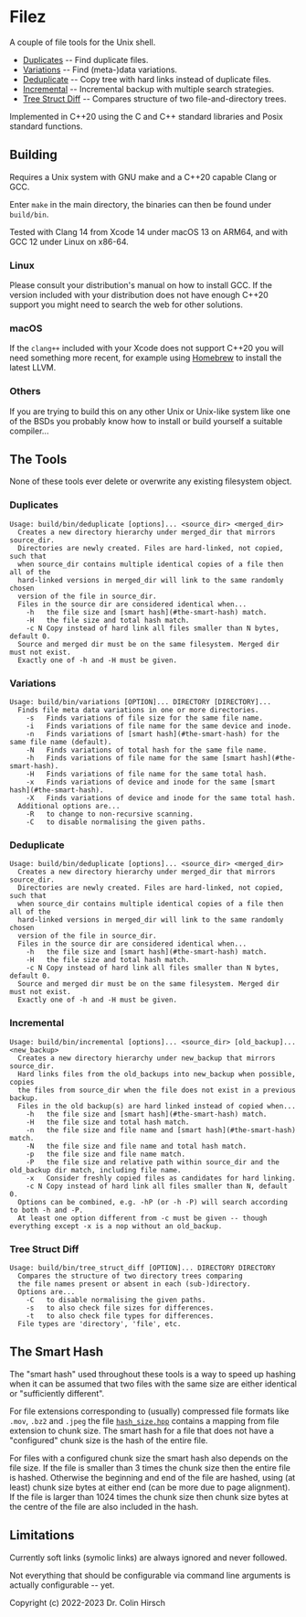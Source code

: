 # Filez

A couple of file tools for the Unix shell.

 * [Duplicates](#duplicates) -- Find duplicate files.
 * [Variations](#variations) -- Find (meta-)data variations.
 * [Deduplicate](#deduplicate) -- Copy tree with hard links instead of duplicate files.
 * [Incremental](#incremental) -- Incremental backup with multiple search strategies.
 * [Tree Struct Diff](#tree-struct-diff) -- Compares structure of two file-and-directory trees.

Implemented in C++20 using the C and C++ standard libraries and Posix standard functions.

## Building

Requires a Unix system with GNU make and a C++20 capable Clang or GCC.

Enter `make` in the main directory, the binaries can then be found under `build/bin`.

Tested with Clang 14 from Xcode 14 under macOS 13 on ARM64, and with GCC 12 under Linux on x86-64.

### Linux

Please consult your distribution's manual on how to install GCC.
If the version included with your distribution does not have enough C++20 support you might need to search the web for other solutions.

### macOS

If the `clang++` included with your Xcode does not support C++20 you will need something more recent, for example using [Homebrew](https://brew.sh) to install the latest LLVM.

### Others

If you are trying to build this on any other Unix or Unix-like system like one of the BSDs you probably know how to install or build yourself a suitable compiler...

## The Tools

None of these tools ever delete or overwrite any existing filesystem object.

### Duplicates

```
Usage: build/bin/deduplicate [options]... <source_dir> <merged_dir>
  Creates a new directory hierarchy under merged_dir that mirrors source_dir.
  Directories are newly created. Files are hard-linked, not copied, such that
  when source_dir contains multiple identical copies of a file then all of the
  hard-linked versions in merged_dir will link to the same randomly chosen
  version of the file in source_dir.
  Files in the source dir are considered identical when...
    -h   the file size and [smart hash](#the-smart-hash) match.
    -H   the file size and total hash match.
    -c N Copy instead of hard link all files smaller than N bytes, default 0.
  Source and merged dir must be on the same filesystem. Merged dir must not exist.
  Exactly one of -h and -H must be given.
```

### Variations

```
Usage: build/bin/variations [OPTION]... DIRECTORY [DIRECTORY]...
  Finds file meta data variations in one or more directories.
    -s   Finds variations of file size for the same file name.
    -i   Finds variations of file name for the same device and inode.
    -n   Finds variations of [smart hash](#the-smart-hash) for the same file name (default).
    -N   Finds variations of total hash for the same file name.
    -h   Finds variations of file name for the same [smart hash](#the-smart-hash).
    -H   Finds variations of file name for the same total hash.
    -x   Finds variations of device and inode for the same [smart hash](#the-smart-hash).
    -X   Finds variations of device and inode for the same total hash.
  Additional options are...
    -R   to change to non-recursive scanning.
    -C   to disable normalising the given paths.
```

### Deduplicate

```
Usage: build/bin/deduplicate [options]... <source_dir> <merged_dir>
  Creates a new directory hierarchy under merged_dir that mirrors source_dir.
  Directories are newly created. Files are hard-linked, not copied, such that
  when source_dir contains multiple identical copies of a file then all of the
  hard-linked versions in merged_dir will link to the same randomly chosen
  version of the file in source_dir.
  Files in the source dir are considered identical when...
    -h   the file size and [smart hash](#the-smart-hash) match.
    -H   the file size and total hash match.
    -c N Copy instead of hard link all files smaller than N bytes, default 0.
  Source and merged dir must be on the same filesystem. Merged dir must not exist.
  Exactly one of -h and -H must be given.
```

### Incremental

```
Usage: build/bin/incremental [options]... <source_dir> [old_backup]... <new_backup>
  Creates a new directory hierarchy under new_backup that mirrors source_dir.
  Hard links files from the old_backups into new_backup when possible, copies
  the files from source_dir when the file does not exist in a previous backup.
  Files in the old backup(s) are hard linked instead of copied when...
    -h   the file size and [smart hash](#the-smart-hash) match.
    -H   the file size and total hash match.
    -n   the file size and file name and [smart hash](#the-smart-hash) match.
    -N   the file size and file name and total hash match.
    -p   the file size and file name match.
    -P   the file size and relative path within source_dir and the old_backup dir match, including file name.
    -x   Consider freshly copied files as candidates for hard linking.
    -c N Copy instead of hard link all files smaller than N, default 0.
  Options can be combined, e.g. -hP (or -h -P) will search according to both -h and -P.
  At least one option different from -c must be given -- though everything except -x is a nop without an old_backup.
```

### Tree Struct Diff

```
Usage: build/bin/tree_struct_diff [OPTION]... DIRECTORY DIRECTORY
  Compares the structure of two directory trees comparing
  the file names present or absent in each (sub-)directory.
  Options are...
    -C   to disable normalising the given paths.
    -s   to also check file sizes for differences.
    -t   to also check file types for differences.
  File types are 'directory', 'file', etc.
```

## The Smart Hash

The "smart hash" used throughout these tools is a way to speed up hashing when it can be assumed that two files with the same size are either identical or "sufficiently different".

For file extensions corresponding to (usually) compressed file formats like `.mov`, `.bz2` and `.jpeg` the file [`hash_size.hpp`](https://github.com/ColinH/Filez/blob/main/src/hash_size.hpp) contains a mapping from file extension to chunk size.
The smart hash for a file that does not have a "configured" chunk size is the hash of the entire file.

For files with a configured chunk size the smart hash also depends on the file size.
If the file is smaller than 3 times the chunk size then the entire file is hashed.
Otherwise the beginning and end of the file are hashed, using (at least) chunk size bytes at either end (can be more due to page alignment).
If the file is larger than 1024 times the chunk size then chunk size bytes at the centre of the file are also included in the hash.

## Limitations

Currently soft links (symolic links) are always ignored and never followed.

Not everything that should be configurable via command line arguments is actually configurable -- yet.

Copyright (c) 2022-2023 Dr. Colin Hirsch
